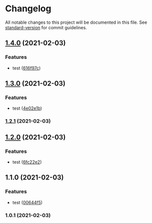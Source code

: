 # Changelog

All notable changes to this project will be documented in this file. See [standard-version](https://github.com/conventional-changelog/standard-version) for commit guidelines.

## [1.4.0](https://github.com/Nexters-Algorithm-Study/deo_algorythm/compare/v1.3.0...v1.4.0) (2021-02-03)


### Features

* test ([616f97c](https://github.com/Nexters-Algorithm-Study/deo_algorythm/commit/616f97c4f4f3da35417ba778aacab31296acea40))

## [1.3.0](https://github.com/Nexters-Algorithm-Study/deo_algorythm/compare/v1.2.1...v1.3.0) (2021-02-03)


### Features

* test ([4e02e1b](https://github.com/Nexters-Algorithm-Study/deo_algorythm/commit/4e02e1bf0e96364770efe47fcec677770d206175))

### [1.2.1](https://github.com/Nexters-Algorithm-Study/deo_algorythm/compare/v1.2.0...v1.2.1) (2021-02-03)

## [1.2.0](https://github.com/Nexters-Algorithm-Study/deo_algorythm/compare/v1.1.0...v1.2.0) (2021-02-03)


### Features

* test ([6fc22e2](https://github.com/Nexters-Algorithm-Study/deo_algorythm/commit/6fc22e25b61cb3660b24c65e753a7186888e6f9e))

## 1.1.0 (2021-02-03)


### Features

* test ([00644f5](https://github.com/Nexters-Algorithm-Study/deo_algorythm/commit/00644f59819a8df8b2467a258006f3dc70c8b67b))

### 1.0.1 (2021-02-03)
